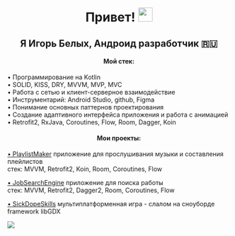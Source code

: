 <h1 align="center">Привет!
<img src="https://github.com/blackcater/blackcater/raw/main/images/Hi.gif" height="32"/></h1>
<h2 align="center">Я Игорь Белых, Андроид разработчик 🇷🇺</h2>
<h4 align="center">Мой стек:</h4>

<p>• Программирование на Kotlin <br>• SOLID, KISS, DRY, MVVM, MVP, MVC <br>• Работа с сетью и клиент-серверное взаимодействие <br>• Инструментарий: Android Studio, github, Figma <br>• Понимание основных паттернов проектирования <br>• Создание адаптивного интерфейса приложения и работа с анимацией <br>• Retrofit2, RxJava, Coroutines, Flow, Room, Dagger, Koin</p> 

<h4 align="center">Мои проекты:</h4>

<a align="center" href="https://github.com/mvrlrd/PlaylistMaker-YP" target="_blank">• PlaylistMaker</a>    <a target="_blank">приложение для прослушивания музыки и составления плейлистов </a><br> 
   стек:
    <body target="_blank"> MVVM, Retrofit2, Koin, Room, Coroutines, Flow</body>

<a href="https://github.com/MargaritaBespalova/JobSearchEngine" target="_blank">• JobSearchEngine</a>    приложение для поиска работы<br>
стек:
    <body target="_blank"> MVVM, Retrofit2, Dagger2, Room, Coroutines, Flow</body>

<a href="https://github.com/mvrlrd/sickdopeskills" target="_blank">• SickDopeSkills</a>    мультиплатформенная игра - слалом на сноуборде
framework libGDX




 
![](https://github-profile-summary-cards.vercel.app/api/cards/profile-details?username=mvrlrd&theme=solarized_dark)
<!--
**mvrlrd/mvrlrd** is a ✨ _special_ ✨ repository because its `README.md` (this file) appears on your GitHub profile.

Here are some ideas to get you started:

- 🔭 I’m currently working on ...
- 🌱 I’m currently learning ...
- 👯 I’m looking to collaborate on ...
- 🤔 I’m looking for help with ...
- 💬 Ask me about ...
- 📫 How to reach me: ...
- 😄 Pronouns: ...
- ⚡ Fun fact: ...
-->
